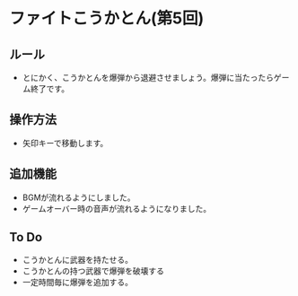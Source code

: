 # ファイトこうかとん(第5回)

## ルール
- とにかく、こうかとんを爆弾から退避させましょう。爆弾に当たったらゲーム終了です。

## 操作方法
- 矢印キーで移動します。

## 追加機能
- BGMが流れるようにしました。
- ゲームオーバー時の音声が流れるようになりました。

## To Do
- こうかとんに武器を持たせる。
- こうかとんの持つ武器で爆弾を破壊する
- 一定時間毎に爆弾を追加する。
